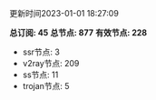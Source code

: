 更新时间2023-01-01 18:27:09

**总订阅: 45**
**总节点: 877**
**有效节点: 228**
- ssr节点: 3
- v2ray节点: 209
- ss节点: 11
- trojan节点: 5
